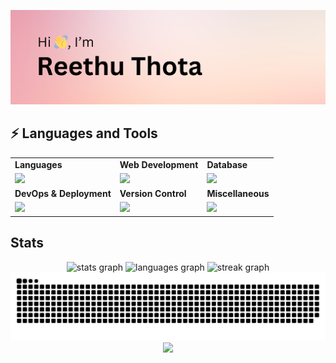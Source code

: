 ![Hi 👋, I'm Reethu Thota](banner.png)

## ⚡️ Languages and Tools

<table> 
 <tr>
  <td>
   <strong>Languages</strong>
  </td>
  <td>
   <strong>Web Development</strong>
  </td>
  <td>
   <strong>Database</strong>
  </td>
 </tr>
 <tr>
  <td>
   <img src = "https://skillicons.dev/icons?i=py,c,js,swift,solidity&theme=dark">
  </td>
  <td>
   <img src = "https://skillicons.dev/icons?i=html,css,react,nodejs&theme=dark">
  </td>
  <td>
   <img src = "https://skillicons.dev/icons?i=mysql,sqlite,mongodb&theme=dark">
  </td>
 </tr>
 <tr>
  <td>
   <strong>DevOps & Deployment</strong>
  </td>
  <td>
   <strong>Version Control</strong>
  </td>
  <td>
   <strong>Miscellaneous</strong>
  </td>
 </tr>
 <tr>
  <td>
   <img src = "https://skillicons.dev/icons?i=githubactions,docker,gcp,vercel&theme=dark">
  </td>
  <td>
   <img src = "https://skillicons.dev/icons?i=git,github&theme=dark">
  </td>
  <td>
   <img src = "https://skillicons.dev/icons?i=arduino,linux,bash&theme=dark">
  </td>
 </tr>
</table>

## Stats
<div align="center">
  <img src="https://github-readme-stats.vercel.app/api?username=reethuthota&hide_title=false&hide_rank=&show_icons=true&include_all_commits=true&count_private=true&disable_animations=false&theme=dracula&locale=en&hide_border=false&order=1&custom_title=Stats" height="170" alt="stats graph"  />
  <img src="https://github-readme-stats.vercel.app/api/top-langs?username=reethuthota&locale=en&hide_title=false&layout=compact&langs_count=6&theme=dracula&hide_border=false&order=2" height="170" alt="languages graph"  />
  <img src="https://streak-stats.demolab.com?user=reethuthota&locale=en&mode=daily&theme=dracula&hide_border=false&border_radius=5&order=3" height="170" alt="streak graph"  />
</div>

<img src="https://raw.githubusercontent.com/reethuthota/reethuthota/output/snake.svg" alt="Snake animation" />

<div align="center">
  <img src="https://profile-counter.glitch.me/reethuthota/count.svg?"  />
</div>
